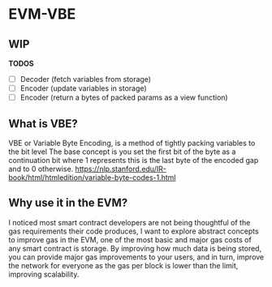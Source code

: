 # EVM-VBE

## WIP
 **TODOS**
 - [ ] Decoder (fetch variables from storage)
 - [ ] Encoder (update variables in storage)
 - [ ] Encoder (return a bytes of packed params as a view function)

## What is VBE?
VBE or Variable Byte Encoding, is a method of tightly packing variables to the bit level
The base concept is you set the first bit of the byte as a continuation bit where 1 represents this is the last byte of the encoded gap and to 0 otherwise.
https://nlp.stanford.edu/IR-book/html/htmledition/variable-byte-codes-1.html

## Why use it in the EVM?
I noticed most smart contract developers are not being thoughtful of the gas requirements their code produces, I want to explore abstract concepts to improve gas in the EVM, one of the most basic and major gas costs of any smart contract is storage. By improving how much data is being stored, you can provide major gas improvements to your users, and in turn, improve the network for everyone as the gas per block is lower than the limit, improving scalability.